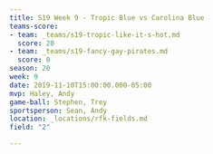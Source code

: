 ```yaml
---
title: S19 Week 9 - Tropic Blue vs Carolina Blue
teams-score:
- team: _teams/s19-tropic-like-it-s-hot.md
  score: 20
- team: _teams/s19-fancy-gay-pirates.md
  score: 0
season: 20
week: 9
date: 2019-11-10T15:00:00.000-05:00
mvp: Haley, Andy
game-ball: Stephen, Trey
sportsperson: Sean, Andy
location: _locations/rfk-fields.md
field: "2"

---
```

